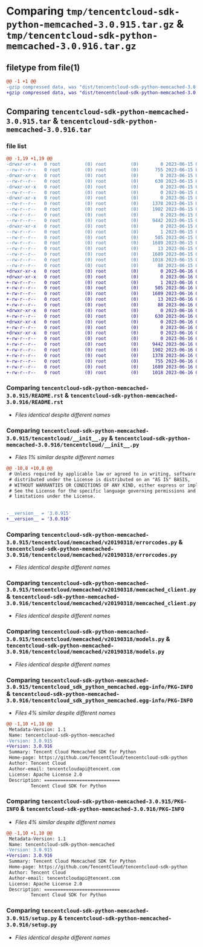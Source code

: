# Comparing `tmp/tencentcloud-sdk-python-memcached-3.0.915.tar.gz` & `tmp/tencentcloud-sdk-python-memcached-3.0.916.tar.gz`

## filetype from file(1)

```diff
@@ -1 +1 @@
-gzip compressed data, was "dist/tencentcloud-sdk-python-memcached-3.0.915.tar", last modified: Thu Jun 15 00:29:10 2023, max compression
+gzip compressed data, was "dist/tencentcloud-sdk-python-memcached-3.0.916.tar", last modified: Fri Jun 16 00:37:18 2023, max compression
```

## Comparing `tencentcloud-sdk-python-memcached-3.0.915.tar` & `tencentcloud-sdk-python-memcached-3.0.916.tar`

### file list

```diff
@@ -1,19 +1,19 @@
-drwxr-xr-x   0 root         (0) root         (0)        0 2023-06-15 00:29:10.000000 tencentcloud-sdk-python-memcached-3.0.915/
--rw-r--r--   0 root         (0) root         (0)      755 2023-06-15 00:29:10.000000 tencentcloud-sdk-python-memcached-3.0.915/README.rst
-drwxr-xr-x   0 root         (0) root         (0)        0 2023-06-15 00:29:10.000000 tencentcloud-sdk-python-memcached-3.0.915/tencentcloud/
--rw-r--r--   0 root         (0) root         (0)      630 2023-06-15 00:29:10.000000 tencentcloud-sdk-python-memcached-3.0.915/tencentcloud/__init__.py
-drwxr-xr-x   0 root         (0) root         (0)        0 2023-06-15 00:29:10.000000 tencentcloud-sdk-python-memcached-3.0.915/tencentcloud/memcached/
--rw-r--r--   0 root         (0) root         (0)        0 2023-06-15 00:29:10.000000 tencentcloud-sdk-python-memcached-3.0.915/tencentcloud/memcached/__init__.py
-drwxr-xr-x   0 root         (0) root         (0)        0 2023-06-15 00:29:10.000000 tencentcloud-sdk-python-memcached-3.0.915/tencentcloud/memcached/v20190318/
--rw-r--r--   0 root         (0) root         (0)     1378 2023-06-15 00:29:10.000000 tencentcloud-sdk-python-memcached-3.0.915/tencentcloud/memcached/v20190318/errorcodes.py
--rw-r--r--   0 root         (0) root         (0)     1902 2023-06-15 00:29:10.000000 tencentcloud-sdk-python-memcached-3.0.915/tencentcloud/memcached/v20190318/memcached_client.py
--rw-r--r--   0 root         (0) root         (0)        0 2023-06-15 00:29:10.000000 tencentcloud-sdk-python-memcached-3.0.915/tencentcloud/memcached/v20190318/__init__.py
--rw-r--r--   0 root         (0) root         (0)     9442 2023-06-15 00:29:10.000000 tencentcloud-sdk-python-memcached-3.0.915/tencentcloud/memcached/v20190318/models.py
-drwxr-xr-x   0 root         (0) root         (0)        0 2023-06-15 00:29:10.000000 tencentcloud-sdk-python-memcached-3.0.915/tencentcloud_sdk_python_memcached.egg-info/
--rw-r--r--   0 root         (0) root         (0)        1 2023-06-15 00:29:10.000000 tencentcloud-sdk-python-memcached-3.0.915/tencentcloud_sdk_python_memcached.egg-info/dependency_links.txt
--rw-r--r--   0 root         (0) root         (0)      505 2023-06-15 00:29:10.000000 tencentcloud-sdk-python-memcached-3.0.915/tencentcloud_sdk_python_memcached.egg-info/SOURCES.txt
--rw-r--r--   0 root         (0) root         (0)     1689 2023-06-15 00:29:10.000000 tencentcloud-sdk-python-memcached-3.0.915/tencentcloud_sdk_python_memcached.egg-info/PKG-INFO
--rw-r--r--   0 root         (0) root         (0)       13 2023-06-15 00:29:10.000000 tencentcloud-sdk-python-memcached-3.0.915/tencentcloud_sdk_python_memcached.egg-info/top_level.txt
--rw-r--r--   0 root         (0) root         (0)     1689 2023-06-15 00:29:10.000000 tencentcloud-sdk-python-memcached-3.0.915/PKG-INFO
--rw-r--r--   0 root         (0) root         (0)     1018 2023-06-15 00:29:10.000000 tencentcloud-sdk-python-memcached-3.0.915/setup.py
--rw-r--r--   0 root         (0) root         (0)       88 2023-06-15 00:29:10.000000 tencentcloud-sdk-python-memcached-3.0.915/setup.cfg
+drwxr-xr-x   0 root         (0) root         (0)        0 2023-06-16 00:37:18.000000 tencentcloud-sdk-python-memcached-3.0.916/
+drwxr-xr-x   0 root         (0) root         (0)        0 2023-06-16 00:37:18.000000 tencentcloud-sdk-python-memcached-3.0.916/tencentcloud_sdk_python_memcached.egg-info/
+-rw-r--r--   0 root         (0) root         (0)        1 2023-06-16 00:37:18.000000 tencentcloud-sdk-python-memcached-3.0.916/tencentcloud_sdk_python_memcached.egg-info/dependency_links.txt
+-rw-r--r--   0 root         (0) root         (0)      505 2023-06-16 00:37:18.000000 tencentcloud-sdk-python-memcached-3.0.916/tencentcloud_sdk_python_memcached.egg-info/SOURCES.txt
+-rw-r--r--   0 root         (0) root         (0)     1689 2023-06-16 00:37:18.000000 tencentcloud-sdk-python-memcached-3.0.916/tencentcloud_sdk_python_memcached.egg-info/PKG-INFO
+-rw-r--r--   0 root         (0) root         (0)       13 2023-06-16 00:37:18.000000 tencentcloud-sdk-python-memcached-3.0.916/tencentcloud_sdk_python_memcached.egg-info/top_level.txt
+-rw-r--r--   0 root         (0) root         (0)       88 2023-06-16 00:37:18.000000 tencentcloud-sdk-python-memcached-3.0.916/setup.cfg
+drwxr-xr-x   0 root         (0) root         (0)        0 2023-06-16 00:37:18.000000 tencentcloud-sdk-python-memcached-3.0.916/tencentcloud/
+-rw-r--r--   0 root         (0) root         (0)      630 2023-06-16 00:37:18.000000 tencentcloud-sdk-python-memcached-3.0.916/tencentcloud/__init__.py
+drwxr-xr-x   0 root         (0) root         (0)        0 2023-06-16 00:37:18.000000 tencentcloud-sdk-python-memcached-3.0.916/tencentcloud/memcached/
+-rw-r--r--   0 root         (0) root         (0)        0 2023-06-16 00:37:18.000000 tencentcloud-sdk-python-memcached-3.0.916/tencentcloud/memcached/__init__.py
+drwxr-xr-x   0 root         (0) root         (0)        0 2023-06-16 00:37:18.000000 tencentcloud-sdk-python-memcached-3.0.916/tencentcloud/memcached/v20190318/
+-rw-r--r--   0 root         (0) root         (0)        0 2023-06-16 00:37:18.000000 tencentcloud-sdk-python-memcached-3.0.916/tencentcloud/memcached/v20190318/__init__.py
+-rw-r--r--   0 root         (0) root         (0)     9442 2023-06-16 00:37:18.000000 tencentcloud-sdk-python-memcached-3.0.916/tencentcloud/memcached/v20190318/models.py
+-rw-r--r--   0 root         (0) root         (0)     1902 2023-06-16 00:37:18.000000 tencentcloud-sdk-python-memcached-3.0.916/tencentcloud/memcached/v20190318/memcached_client.py
+-rw-r--r--   0 root         (0) root         (0)     1378 2023-06-16 00:37:18.000000 tencentcloud-sdk-python-memcached-3.0.916/tencentcloud/memcached/v20190318/errorcodes.py
+-rw-r--r--   0 root         (0) root         (0)      755 2023-06-16 00:37:18.000000 tencentcloud-sdk-python-memcached-3.0.916/README.rst
+-rw-r--r--   0 root         (0) root         (0)     1689 2023-06-16 00:37:18.000000 tencentcloud-sdk-python-memcached-3.0.916/PKG-INFO
+-rw-r--r--   0 root         (0) root         (0)     1018 2023-06-16 00:37:18.000000 tencentcloud-sdk-python-memcached-3.0.916/setup.py
```

### Comparing `tencentcloud-sdk-python-memcached-3.0.915/README.rst` & `tencentcloud-sdk-python-memcached-3.0.916/README.rst`

 * *Files identical despite different names*

### Comparing `tencentcloud-sdk-python-memcached-3.0.915/tencentcloud/__init__.py` & `tencentcloud-sdk-python-memcached-3.0.916/tencentcloud/__init__.py`

 * *Files 1% similar despite different names*

```diff
@@ -10,8 +10,8 @@
 # Unless required by applicable law or agreed to in writing, software
 # distributed under the License is distributed on an "AS IS" BASIS,
 # WITHOUT WARRANTIES OR CONDITIONS OF ANY KIND, either express or implied.
 # See the License for the specific language governing permissions and
 # limitations under the License.
 
 
-__version__ = '3.0.915'
+__version__ = '3.0.916'
```

### Comparing `tencentcloud-sdk-python-memcached-3.0.915/tencentcloud/memcached/v20190318/errorcodes.py` & `tencentcloud-sdk-python-memcached-3.0.916/tencentcloud/memcached/v20190318/errorcodes.py`

 * *Files identical despite different names*

### Comparing `tencentcloud-sdk-python-memcached-3.0.915/tencentcloud/memcached/v20190318/memcached_client.py` & `tencentcloud-sdk-python-memcached-3.0.916/tencentcloud/memcached/v20190318/memcached_client.py`

 * *Files identical despite different names*

### Comparing `tencentcloud-sdk-python-memcached-3.0.915/tencentcloud/memcached/v20190318/models.py` & `tencentcloud-sdk-python-memcached-3.0.916/tencentcloud/memcached/v20190318/models.py`

 * *Files identical despite different names*

### Comparing `tencentcloud-sdk-python-memcached-3.0.915/tencentcloud_sdk_python_memcached.egg-info/PKG-INFO` & `tencentcloud-sdk-python-memcached-3.0.916/tencentcloud_sdk_python_memcached.egg-info/PKG-INFO`

 * *Files 4% similar despite different names*

```diff
@@ -1,10 +1,10 @@
 Metadata-Version: 1.1
 Name: tencentcloud-sdk-python-memcached
-Version: 3.0.915
+Version: 3.0.916
 Summary: Tencent Cloud Memcached SDK for Python
 Home-page: https://github.com/TencentCloud/tencentcloud-sdk-python
 Author: Tencent Cloud
 Author-email: tencentcloudapi@tencent.com
 License: Apache License 2.0
 Description: ============================
         Tencent Cloud SDK for Python
```

### Comparing `tencentcloud-sdk-python-memcached-3.0.915/PKG-INFO` & `tencentcloud-sdk-python-memcached-3.0.916/PKG-INFO`

 * *Files 4% similar despite different names*

```diff
@@ -1,10 +1,10 @@
 Metadata-Version: 1.1
 Name: tencentcloud-sdk-python-memcached
-Version: 3.0.915
+Version: 3.0.916
 Summary: Tencent Cloud Memcached SDK for Python
 Home-page: https://github.com/TencentCloud/tencentcloud-sdk-python
 Author: Tencent Cloud
 Author-email: tencentcloudapi@tencent.com
 License: Apache License 2.0
 Description: ============================
         Tencent Cloud SDK for Python
```

### Comparing `tencentcloud-sdk-python-memcached-3.0.915/setup.py` & `tencentcloud-sdk-python-memcached-3.0.916/setup.py`

 * *Files identical despite different names*

